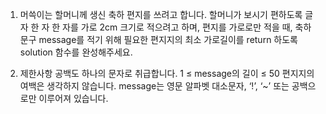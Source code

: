 1. 머쓱이는 할머니께 생신 축하 편지를 쓰려고 합니다. 할머니가 보시기 편하도록 글자 한 자 한 자를 가로 2cm 크기로 적으려고 하며, 편지를 가로로만 적을 때, 축하 문구 message를 적기 위해 필요한 편지지의 최소 가로길이를 return 하도록 solution 함수를 완성해주세요.

2. 제한사항
   공백도 하나의 문자로 취급합니다.
   1 ≤ message의 길이 ≤ 50
   편지지의 여백은 생각하지 않습니다.
   message는 영문 알파벳 대소문자, ‘!’, ‘~’ 또는 공백으로만 이루어져 있습니다.

